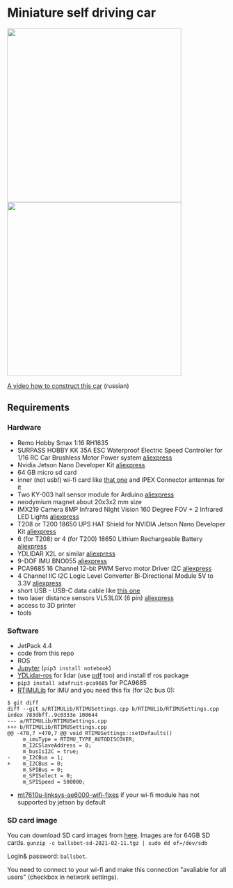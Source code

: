 # Miniature self driving car

<img caption="robot photo" src="https://github.com/jumpercc/ballsbot/blob/master/images/car-photo.jpg?raw=true" height="400" /> <img caption="robot photo" src="https://github.com/jumpercc/ballsbot/blob/master/images/car-photo2.jpg?raw=true" height="400" />

[A video how to construct this car](https://www.youtube.com/watch?v=rkNG0EHzA00&list=PLYvKlIOUsVXJjlYiZFUibLezPqPUq2qsj&index=1) (russian)

## Requirements

### Hardware

- Remo Hobby Smax 1:16 RH1635
- SURPASS HOBBY KK 35A ESC Waterproof Electric Speed Controller for 1/16 RC Car Brushless Motor Power system [aliexpress](https://www.aliexpress.com/item/4000004474965.html?spm=a2g0s.9042311.0.0.264d4c4da73utK&_ga=2.261127435.707005012.1606162973-254637839.1604956961)
- Nvidia Jetson Nano Developer Kit [aliexpress](https://www.aliexpress.com/item/4000765500472.html?spm=a2g0s.9042311.0.0.264d4c4da73utK&_ga=2.227629467.707005012.1606162973-254637839.1604956961)
- 64 GB micro sd card
- inner (not usb!) wi-fi card like [that one](https://www.aliexpress.com/item/4000144144831.html?spm=a2g0s.9042311.0.0.264d4c4dIbFbdb&_ga=2.17781439.707005012.1606162973-254637839.1604956961) and IPEX Connector antennas for it
- Two KY-003 hall sensor module for Arduino [aliexpress](https://www.aliexpress.com/item/32907115789.html?spm=a2g0s.9042311.0.0.264d33ediabTe4&_ga=2.262754314.707005012.1606162973-254637839.1604956961)
- neodymium magnet about 20x3x2 mm size
- IMX219 Camera 8MP Infrared Night Vision 160 Degree FOV + 2 Infrared LED Lights [aliexpress](https://www.aliexpress.com/item/4000215557127.html?spm=a2g0s.9042311.0.0.264d33edRYxD3h&_ga=2.262165514.707005012.1606162973-254637839.1604956961)
- T208 or T200 18650 UPS HAT Shield for NVIDIA Jetson Nano Developer Kit [aliexpress](https://www.aliexpress.com/item/4001332826343.html?spm=a2g0o.productlist.0.0.6b951b58Dgy7Zt&algo_pvid=f4f1dcfa-3376-4cd3-b50b-8c0612ee4dc9&algo_expid=f4f1dcfa-3376-4cd3-b50b-8c0612ee4dc9-0&btsid=21135c3416062408418056167e417b&ws_ab_test=searchweb0_0,searchweb201602_,searchweb201603_)
- 6 (for T208) or 4 (for T200) 18650 Lithium Rechargeable Battery [aliexpress](https://www.aliexpress.com/item/32807032859.html?spm=a2g0s.9042311.0.0.264d33edRYxD3h&_ga=2.220166815.707005012.1606162973-254637839.1604956961)
- YDLIDAR X2L or similar [aliexpress](https://www.aliexpress.com/item/4000018415971.html?spm=a2g0s.9042311.0.0.264d4c4dFaR0Zo&_ga=2.195525162.707005012.1606162973-254637839.1604956961)
- 9-DOF IMU BNO055 [aliexpress](https://www.aliexpress.com/item/32805406886.html?spm=a2g0s.9042311.0.0.264d4c4dFaR0Zo&_ga=2.27778618.707005012.1606162973-)
- PCA9685 16 Channel 12-bit PWM Servo motor Driver I2C [aliexpress](https://www.aliexpress.com/item/4000468996665.html?spm=a2g0s.9042311.0.0.264d4c4dFaR0Zo&_ga=2.165131705.707005012.1606162973-254637839.1604956961)
- 4 Channel IIC I2C Logic Level Converter Bi-Directional Module 5V to 3.3V [aliexpress](https://www.aliexpress.com/item/32771873030.html?spm=a2g0s.9042311.0.0.264d4c4dFaR0Zo&_ga=2.165131705.707005012.1606162973-254637839.1604956961)
- short USB - USB-C data cable like [this one](https://www.aliexpress.com/item/32771873030.html?spm=a2g0s.9042311.0.0.264d4c4dFaR0Zo&_ga=2.165131705.707005012.1606162973-254637839.1604956961)
- two laser distance sensors VL53L0X (6 pin) [aliexpress](https://www.aliexpress.com/item/32842745623.html?spm=a2g0s.9042311.0.0.769233edHZLl5S&_ga=2.52956256.932233813.1612635851-254637839.1604956961)
- access to 3D printer
- tools

### Software

- JetPack 4.4
- code from this repo
- ROS
- [Jupyter](https://jupyter.org/install) (```pip3 install notebook```)
- [YDLidar-ros](https://github.com/YDLIDAR/ydlidar_ros) for lidar (use [pdf](https://www.ydlidar.com/Public/upload/files/2020-04-13/YDLIDAR-X2-USER%20Manual.pdf) too) and install tf ros package
- ```pip3 install adafruit-pca9685``` for PCA9685
- [RTIMULib](https://github.com/jetsonhacks/RTIMULib/tree/master/Linux/python) for IMU and you need this fix (for i2c bus 0):
```
$ git diff
diff --git a/RTIMULib/RTIMUSettings.cpp b/RTIMULib/RTIMUSettings.cpp
index 783dbff..9c0333e 100644
--- a/RTIMULib/RTIMUSettings.cpp
+++ b/RTIMULib/RTIMUSettings.cpp
@@ -470,7 +470,7 @@ void RTIMUSettings::setDefaults()
     m_imuType = RTIMU_TYPE_AUTODISCOVER;
     m_I2CSlaveAddress = 0;
     m_busIsI2C = true;
-    m_I2CBus = 1;
+    m_I2CBus = 0;
     m_SPIBus = 0;
     m_SPISelect = 0;
     m_SPISpeed = 500000;
```
- [mt7610u-linksys-ae6000-wifi-fixes](https://github.com/xtknight/mt7610u-linksys-ae6000-wifi-fixes.git) if your wi-fi module has not supported by jetson by default

### SD card image

You can download SD card images from [here](https://disk.yandex.ru/d/XgYrkfBPJS2h5Q?w=1).
Images are for 64GB SD cards.
```gunzip -c ballsbot-sd-2021-02-11.tgz | sudo dd of=/dev/sdb```

Login& password: `ballsbot`.

You need to connect to your wi-fi and make this connection "avaliable for all users" (checkbox in network settings).
